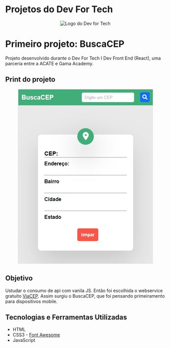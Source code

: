 # Projetos do Dev For Tech
<p align="center">
<img alt="Logo do Dev for Tech " src="https://devfortech.corporate.gama.academy/wp-content/uploads/sites/28/2022/04/logotipo-Dev-for-Tech.svg">
</p>

# Primeiro projeto: BuscaCEP
Projeto desenvolvido durante o Dev For Tech I Dev Front End (React), uma parceria entre a ACATE e Gama Academy. 

## Print do projeto
<p align="center">
    <img alt="screenshot buscacep" src="https://github.com/deciofrancis/dev-for-tech/blob/main/viacep/img/screenshot-buscacep.jpg">
</p>

## Objetivo
Ustudar o consumo de api com vanila JS. Então foi escolhida o webservice gratuito [ViaCEP](https://viacep.com.br/). Assim surgiu o BuscaCEP, que foi pensando primeiramento para dispositivos mobile.

## Tecnologias e Ferramentas Utilizadas
 - HTML
 - CSS3 - [Font Awesome](https://fontawesome.com/)
 - JavaScript